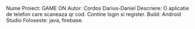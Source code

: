 Nume Proiect: GAME ON
Autor: Cordos Darius-Daniel
Descriere: O aplicatie de telefon care scaneaza qr cod. Contine login si register.
Build: Android Studio
Foloseste: java, firebase.


